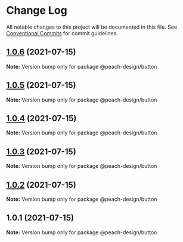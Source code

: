 # Change Log

All notable changes to this project will be documented in this file.
See [Conventional Commits](https://conventionalcommits.org) for commit guidelines.

## [1.0.6](https://github.com/guobaogang/peach-design/compare/@peach-design/button@1.0.5...@peach-design/button@1.0.6) (2021-07-15)

**Note:** Version bump only for package @peach-design/button





## [1.0.5](https://github.com/guobaogang/peach-design/compare/@peach-design/button@1.0.4...@peach-design/button@1.0.5) (2021-07-15)

**Note:** Version bump only for package @peach-design/button





## [1.0.4](https://github.com/guobaogang/peach-design/compare/@peach-design/button@1.0.3...@peach-design/button@1.0.4) (2021-07-15)

**Note:** Version bump only for package @peach-design/button





## [1.0.3](https://github.com/guobaogang/peach-design/compare/@peach-design/button@1.0.2...@peach-design/button@1.0.3) (2021-07-15)

**Note:** Version bump only for package @peach-design/button





## [1.0.2](https://github.com/guobaogang/peach-design/compare/@peach-design/button@1.0.1...@peach-design/button@1.0.2) (2021-07-15)

**Note:** Version bump only for package @peach-design/button





## 1.0.1 (2021-07-15)

**Note:** Version bump only for package @peach-design/button
